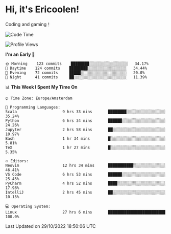 # Hi, it's Ericoolen!
Coding and gaming！

<!--START_SECTION:waka-->
![Code Time](http://img.shields.io/badge/Code%20Time-496%20hrs%2014%20mins-blue)

![Profile Views](http://img.shields.io/badge/Profile%20Views-9-blue)

**I'm an Early 🐤** 

```text
🌞 Morning    123 commits    ████████░░░░░░░░░░░░░░░░░   34.17% 
🌆 Daytime    124 commits    ████████░░░░░░░░░░░░░░░░░   34.44% 
🌃 Evening    72 commits     █████░░░░░░░░░░░░░░░░░░░░   20.0% 
🌙 Night      41 commits     ██░░░░░░░░░░░░░░░░░░░░░░░   11.39%

```


📊 **This Week I Spent My Time On** 

```text
⌚︎ Time Zone: Europe/Amsterdam

💬 Programming Languages: 
Scala                    9 hrs 33 mins       ████████░░░░░░░░░░░░░░░░░   35.24% 
Python                   6 hrs 34 mins       ██████░░░░░░░░░░░░░░░░░░░   24.26% 
Jupyter                  2 hrs 58 mins       ██░░░░░░░░░░░░░░░░░░░░░░░   10.97% 
Bash                     1 hr 34 mins        █░░░░░░░░░░░░░░░░░░░░░░░░   5.81% 
TeX                      1 hr 27 mins        █░░░░░░░░░░░░░░░░░░░░░░░░   5.35%

🔥 Editors: 
Neovim                   12 hrs 34 mins      ███████████░░░░░░░░░░░░░░   46.41% 
VS Code                  6 hrs 53 mins       ██████░░░░░░░░░░░░░░░░░░░   25.45% 
PyCharm                  4 hrs 52 mins       ████░░░░░░░░░░░░░░░░░░░░░   17.98% 
IntelliJ                 2 hrs 45 mins       ██░░░░░░░░░░░░░░░░░░░░░░░   10.15%

💻 Operating System: 
Linux                    27 hrs 6 mins       █████████████████████████   100.0%

```


 Last Updated on 29/10/2022 18:50:06 UTC
<!--END_SECTION:waka-->

